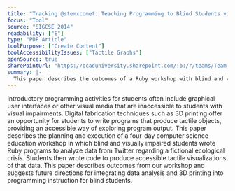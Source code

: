 ```yaml
---
title: "Tracking @stemxcomet: Teaching Programming to Blind Students via 3D Printing, Crisis Management, and Twitter"
focus: "Tool"
source: "SIGCSE 2014"
readability: ["E"]
type: "PDF Article"
toolPurpose: ["Create Content"]
toolAccessibilityIssues: ["Tactile Graphs"]
openSource: true
sharePointUrl: "https://ocaduniversity.sharepoint.com/:b:/r/teams/Team_WeCount/Shared%20Documents/Resources%20and%20Tools/Literature%20(curated)/Tracking%20@stemxcomet%20Teaching%20Programming%20to%20Blind%20Students%20via%203D%20Printing,%20Crisis%20Management,%20and%20Twitter.pdf?csf=1&web=1&e=jzsNwG"
summary: |-
  This paper describes the outcomes of a Ruby workshop with blind and visually impaired students and suggests methods for integrating data analysis and 3D printing into programming instruction for blind students.
---
```

Introductory programming activities for students often include graphical user interfaces or other visual media that are inaccessible to students with visual impairments. Digital fabrication techniques such as 3D printing offer an opportunity for students to write programs that produce tactile objects, providing an accessible way of exploring program output. This paper describes the planning and execution of a four-day computer science education workshop in which blind and visually impaired students wrote Ruby programs to analyze data from Twitter regarding a fictional ecological crisis. Students then wrote code to produce accessible tactile visualizations of that data. This paper describes outcomes from our workshop and suggests future directions for integrating data analysis and 3D printing into programming instruction for blind students.

